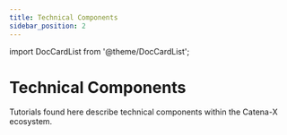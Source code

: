 ```yaml
---
title: Technical Components
sidebar_position: 2
---
```

import DocCardList from '@theme/DocCardList';

# Technical Components 

Tutorials found here describe technical components within the Catena-X ecosystem.


<DocCardList className="DocCardList--no-description" />
